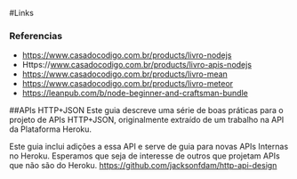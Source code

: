 #Links

### Referencias

 - https://www.casadocodigo.com.br/products/livro-nodejs
 - Https://www.casadocodigo.com.br/products/livro-apis-nodejs
 - https://www.casadocodigo.com.br/products/livro-mean
 - https://www.casadocodigo.com.br/products/livro-meteor
 - https://leanpub.com/b/node-beginner-and-craftsman-bundle

##APIs HTTP+JSON
Este guia descreve uma série de boas práticas para o projeto de APIs HTTP+JSON, originalmente extraído de um trabalho na API da Plataforma Heroku.

Este guia inclui adições a essa API e serve de guia para novas APIs Internas no Heroku. Esperamos que seja de interesse de outros que projetam APIs que não são do Heroku.
https://github.com/jacksonfdam/http-api-design

